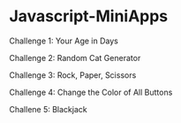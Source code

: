 # Javascript-MiniApps

Challenge 1: Your Age in Days

Challenge 2: Random Cat Generator

Challenge 3: Rock, Paper, Scissors

Challenge 4: Change the Color of All Buttons

Challene 5: Blackjack
